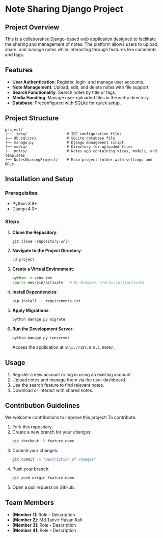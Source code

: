# Note Sharing Django Project

## Project Overview
This is a collaborative Django-based web application designed to facilitate the sharing and management of notes. The platform allows users to upload, share, and manage notes while interacting through features like comments and tags.

## Features
- **User Authentication**: Register, login, and manage user accounts.
- **Note Management**: Upload, edit, and delete notes with file support.
- **Search Functionality**: Search notes by title or tags.
- **Media Handling**: Manage user-uploaded files in the `media` directory.
- **Database**: Preconfigured with SQLite for quick setup.

## Project Structure
```
project/
├── .idea/                  # IDE configuration files
├── db.sqlite3              # SQLite database file
├── manage.py               # Django management script
├── media/                  # Directory for uploaded files
├── notes/                  # Notes app containing views, models, and templates
├── NotesSharingProject/    # Main project folder with settings and URLs
```

## Installation and Setup

### Prerequisites
- Python 3.8+
- Django 4.0+

### Steps
1. **Clone the Repository**:
   ```bash
   git clone <repository-url>
   ```
2. **Navigate to the Project Directory**:
   ```bash
   cd project
   ```
3. **Create a Virtual Environment**:
   ```bash
   python -m venv env
   source env/bin/activate   # On Windows: env\Scripts\activate
   ```
4. **Install Dependencies**:
   ```bash
   pip install -r requirements.txt
   ```
5. **Apply Migrations**:
   ```bash
   python manage.py migrate
   ```
6. **Run the Development Server**:
   ```bash
   python manage.py runserver
   ```
   Access the application at `http://127.0.0.1:8000/`.

## Usage
1. Register a new account or log in using an existing account.
2. Upload notes and manage them via the user dashboard.
3. Use the search feature to find relevant notes.
4. Download or interact with shared notes.

## Contribution Guidelines
We welcome contributions to improve this project! To contribute:
1. Fork this repository.
2. Create a new branch for your changes:
   ```bash
   git checkout -b feature-name
   ```
3. Commit your changes:
   ```bash
   git commit -m "Description of changes"
   ```
4. Push your branch:
   ```bash
   git push origin feature-name
   ```
5. Open a pull request on GitHub.



## Team Members
- **[Member 1]**: Role - Description
- **[Member 2]**: Md.Tanvir Hasan Rafi
- **[Member 3]**: Role - Description
- **[Member 4]**: Role - Description



